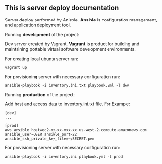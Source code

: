 ## This is server deploy documentation

Server deploy performed by Anisble. **Ansible** is configuration management, and application deployment tool. 

Running **development** of the project:

Dev server created by Vagrant. **Vagrant** is product for building and maintaining portable virtual software development environments.

For creating local ubuntu server run:

```
vagrant up
```

For provisioning server with necessary configuration run:
```
ansible-playbook -i inventory.ini.txt playbook.yml -l dev
```



Running **production** of the project:

Add host and access data to inventory.ini.txt file. For Example:
```
[dev]
...

[prod]
aws ansible_host=ec2-xx-xx-xxx-xx.us-west-2.compute.amazonaws.com ansible_user=USER ansible_port=22 ansible_ssh_private_key_file=~/SECRET.pem

```
For provisioning server with necessary configuration run:
```
ansible-playbook -i inventory.ini playbook.yml -l prod
```